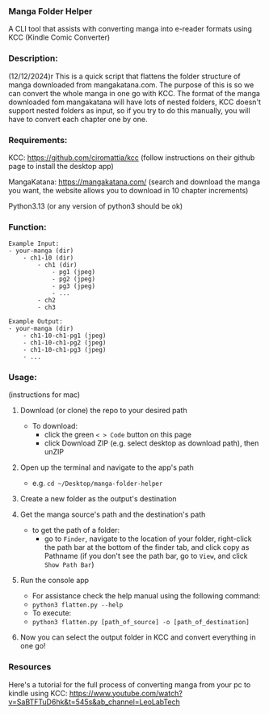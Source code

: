 ### Manga Folder Helper

A CLI tool that assists with converting manga into e-reader formats using KCC (Kindle Comic Converter)


### Description:

(12/12/2024)r
This is a quick script that flattens the folder structure of manga downloaded from mangakatana.com.
The purpose of this is so we can convert the whole manga in one go with KCC. The format of the manga downloaded fom mangakatana will have lots of nested folders, KCC doesn't
support nested folders as input, so if you try to do this manually, you will have to convert each chapter one by one.


### Requirements:

KCC: https://github.com/ciromattia/kcc (follow instructions on their github page to install the desktop app)

MangaKatana: https://mangakatana.com/ (search and download the manga you want, the website allows you to download in 10 chapter increments)

Python3.13 (or any version of python3 should be ok)


### Function:

    Example Input:
    - your-manga (dir)
        - ch1-10 (dir) 
            - ch1 (dir)
                - pg1 (jpeg)
                - pg2 (jpeg)
                - pg3 (jpeg)
                - ...
            - ch2
            - ch3

    Example Output:
    - your-manga (dir)
        - ch1-10-ch1-pg1 (jpeg)
        - ch1-10-ch1-pg2 (jpeg)
        - ch1-10-ch1-pg3 (jpeg)
        - ...


### Usage:
(instructions for mac)

1. Download (or clone) the repo to your desired path
    - To download: 
        - click the green ```< > Code``` button on this page
        - click Download ZIP (e.g. select desktop as download path), then unZIP

2. Open up the terminal and navigate to the app's path
    - e.g. ```cd ~/Desktop/manga-folder-helper```

3. Create a new folder as the output's destination

4. Get the manga source's path and the destination's path
    - to get the path of a folder: 
        - go to ```Finder```, navigate to the location of your folder, right-click the path bar at the bottom of the finder tab, and click copy as Pathname (if you don't see the path bar, go to ```View```, and click ```Show Path Bar```)

5. Run the console app
    - For assistance check the help manual using the following command:
    - ```python3 flatten.py --help```
    - To execute:
    - ```python3 flatten.py [path_of_source] -o [path_of_destination]```

6. Now you can select the output folder in KCC and convert everything in one go!

### Resources

Here's a tutorial for the full process of converting manga from your pc to kindle using KCC:
https://www.youtube.com/watch?v=SaBTFTuD6hk&t=545s&ab_channel=LeoLabTech